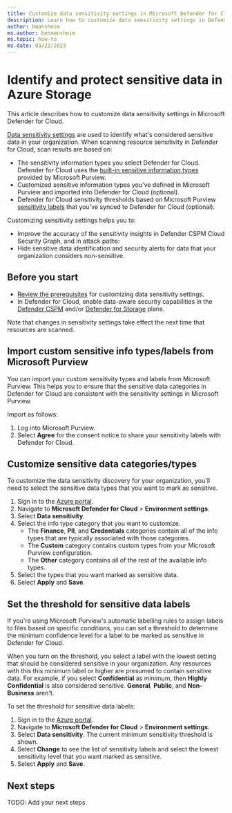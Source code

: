 ```yaml
---
title: Customize data sensitivity settings in Microsoft Defender for Cloud
description: Learn how to customize data sensitivity settings in Defender for Cloud
author: bmansheim
ms.author: benmansheim
ms.topic: how-to
ms.date: 03/22/2023
---
```

# Identify and protect sensitive data in Azure Storage

This article describes how to customize data sensitivity settings in Microsoft Defender for Cloud. 

[Data sensitivity settings](concept-data-security-posture.md#data-sensitivity-settings) are used to identify what's considered sensitive data in your organization. When scanning resource sensitivity in Defender for Cloud, scan results are based on:

- The sensitivity information types you select Defender for Cloud. Defender for Cloud uses the [built-in sensitive information types](/microsoft-365/compliance/sensitive-information-type-learn-about#built-in-sensitive-information-types) provided by Microsoft Purview.
- Customized sensitive information types you've defined in Microsoft Purview and imported into Defender for Cloud (optional).
- Defender for Cloud sensitivity thresholds based on Microsoft Purview [sensitivity labels](/microsoft-365/compliance/sensitivity-labels#what-a-sensitivity-label-is) that you've synced to Defender for Cloud (optional).

Customizing sensitivity settings helps you to:

- Improve the accuracy of the sensitivity insights in Defender CSPM Cloud Security Graph, and in attack paths: 
- Hide sensitive data identification and security alerts for data that your organization considers non-sensitive.

## Before you start

- [Review the prerequisites](concept-data-security-posture-prepare.md#configuring-data-sensitivity-settings) for customizing data sensitivity settings.
- In Defender for Cloud, enable data-aware security capabilities in the [Defender CSPM](data-security-posture-enable.md) and/or [Defender for Storage](defender-for-storage-introduction.md) plans.

Note that changes in sensitivity settings take effect the next time that resources are scanned.

## Import custom sensitive info types/labels from Microsoft Purview

You can import your custom sensitivity types and labels from Microsoft Purview. This helps you to ensure that the sensitive data categories in Defender for Cloud are consistent with the sensitivity settings in Microsoft Purview.

Import as follows:

1. Log into Microsoft Purview.
1. Select **Agree** for the consent notice to share your sensitivity labels with Defender for Cloud.

## Customize sensitive data categories/types

To customize the data sensitivity discovery for your organization, you'll need to select the sensitive data types that you want to mark as sensitive.


1. Sign in to the [Azure portal](https://portal.azure.com). 
1. Navigate to **Microsoft Defender for Cloud** > **Environment settings**.
1. Select **Data sensitivity**.
1. Select the info type category that you want to customize.
    - The **Finance**, **PII**, and **Credentials** categories contain all of the info types that are typically associated with those categories.
    - The **Custom** category contains custom types from your Microsoft Purview configuration.
    - The **Other** category contains all of the rest of the available info types.
1. Select the types that you want marked as sensitive data.
1. Select **Apply** and **Save**.

## Set the threshold for sensitive data labels

If you're using Microsoft Purview's automatic labelling rules to assign labels to files based on specific conditions, you can set a threshold to determine the minimum confidence level for a label to be marked as sensitive in Defender for Cloud.

When you turn on the threshold, you select a label with the lowest setting that should be considered sensitive in your organization. Any resources with this this minimum label or higher are presumed to contain sensitive data. For example, if you select **Confidential** as minimum, then **Highly Confidential** is also considered sensitive. **General**, **Public**, and **Non-Business** aren't.

To set the threshold for sensitive data labels:

1. Sign in to the [Azure portal](https://portal.azure.com). 
1. Navigate to **Microsoft Defender for Cloud** > **Environment settings**.
1. Select **Data sensitivity**.
    The current minimum sensitivity threshold is shown.
1. Select **Change** to see the list of sensitivity labels and select the lowest sensitivity level that you want marked as sensitive.
1. Select **Apply** and **Save**.


## Next steps
TODO: Add your next steps
